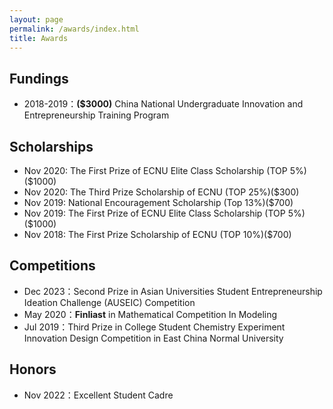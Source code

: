 ```yaml
---
layout: page
permalink: /awards/index.html
title: Awards
---
```


## Fundings

- 2018-2019：**($3000)** China National Undergraduate Innovation and Entrepreneurship Training Program

## Scholarships

- Nov 2020: The First Prize of ECNU Elite Class Scholarship (TOP 5%)($1000)
- Nov 2020: The Third Prize Scholarship of ECNU (TOP 25%)($300)
- Nov 2019: National Encouragement Scholarship (Top 13%)($700)
- Nov 2019: The First Prize of ECNU Elite Class Scholarship (TOP 5%)($1000)
- Nov 2018: The First Prize Scholarship of ECNU (TOP 10%)($700)



## Competitions

- Dec 2023：Second Prize in Asian Universities Student Entrepreneurship Ideation Challenge (AUSEIC) Competition
- May 2020：**Finliast** in Mathematical Competition In Modeling
- Jul 2019：Third Prize in College Student Chemistry Experiment Innovation Design Competition in East China Normal University

## Honors

- Nov 2022：Excellent Student Cadre

